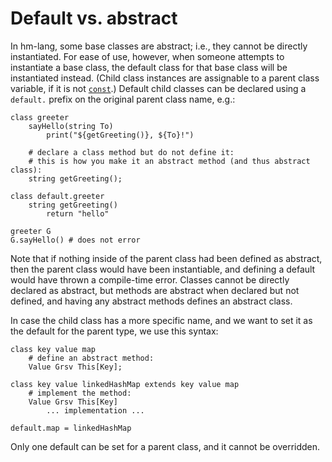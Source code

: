 # Default vs. abstract

In hm-lang, some base classes are abstract; i.e., they cannot be directly
instantiated.  For ease of use, however, when someone attempts to
instantiate a base class, the default class for that base class will be
instantiated instead.  (Child class instances are assignable to a parent
class variable, if it is not [`const`](./var_vs_const.md).)  Default child
classes can be declared using a `default.` prefix on the original parent
class name, e.g.:

```
class greeter
    sayHello(string To)
        print("${getGreeting()}, ${To}!")

    # declare a class method but do not define it:
    # this is how you make it an abstract method (and thus abstract class):
    string getGreeting();

class default.greeter
    string getGreeting()
        return "hello"

greeter G
G.sayHello() # does not error
```

Note that if nothing inside of the parent class had been defined as abstract,
then the parent class would have been instantiable, and defining a default
would have thrown a compile-time error.  Classes cannot be directly declared
as abstract, but methods are abstract when declared but not defined, and
having any abstract methods defines an abstract class.

In case the child class has a more specific name, and we want to set it as
the default for the parent type, we use this syntax:

```
class key value map
    # define an abstract method:
    Value Grsv This[Key];

class key value linkedHashMap extends key value map
    # implement the method:
    Value Grsv This[Key]
        ... implementation ...

default.map = linkedHashMap
```

Only one default can be set for a parent class, and it cannot be overridden.
